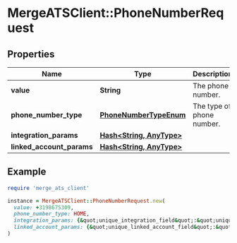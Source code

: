 # MergeATSClient::PhoneNumberRequest

## Properties

| Name | Type | Description | Notes |
| ---- | ---- | ----------- | ----- |
| **value** | **String** | The phone number. | [optional] |
| **phone_number_type** | [**PhoneNumberTypeEnum**](PhoneNumberTypeEnum.md) | The type of phone number. | [optional] |
| **integration_params** | [**Hash&lt;String, AnyType&gt;**](AnyType.md) |  | [optional] |
| **linked_account_params** | [**Hash&lt;String, AnyType&gt;**](AnyType.md) |  | [optional] |

## Example

```ruby
require 'merge_ats_client'

instance = MergeATSClient::PhoneNumberRequest.new(
  value: +3198675309,
  phone_number_type: HOME,
  integration_params: {&quot;unique_integration_field&quot;:&quot;unique_integration_field_value&quot;},
  linked_account_params: {&quot;unique_linked_account_field&quot;:&quot;unique_linked_account_field_value&quot;}
)
```


